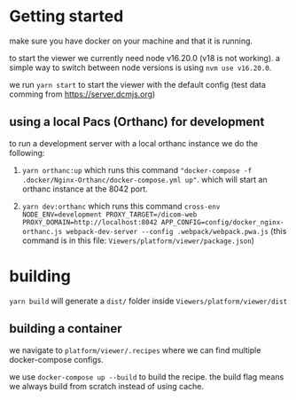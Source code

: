 # Getting started

make sure you have docker on your machine and that it is running.

to start the viewer we currently need node v16.20.0 (v18 is not working). a
simple way to switch between node versions is using `nvm use v16.20.0`.

we run `yarn start` to start the viewer with the default config (test data
comming from https://server.dcmjs.org)

## using a local Pacs (Orthanc) for development

to run a development server with a local orthanc instance we do the following:

1.  `yarn orthanc:up` which runs this command
    `"docker-compose -f .docker/Nginx-Orthanc/docker-compose.yml up"`. which
    will start an orthanc instance at the 8042 port.

2.  `yarn dev:orthanc` which runs this command
    `cross-env NODE_ENV=development PROXY_TARGET=/dicom-web PROXY_DOMAIN=http://localhost:8042 APP_CONFIG=config/docker_nginx-orthanc.js webpack-dev-server --config .webpack/webpack.pwa.js`
    (this command is in this file: `Viewers/platform/viewer/package.json`)

# building

`yarn build` will generate a `dist/` folder inside
`Viewers/platform/viewer/dist`

## building a container

we navigate to `platform/viewer/.recipes` where we can find multiple
docker-compose configs.

we use `docker-compose up --build` to build the recipe. the build flag means we
always build from scratch instead of using cache.
